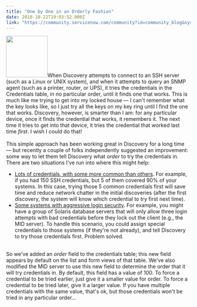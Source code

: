 ```yaml
---
title: "One by One in an Orderly Fashion"
date: 2010-10-22T19:03:52.000Z
link: "https://community.servicenow.com/community?id=community_blog&sys_id=6c6e6eaddbd0dbc01dcaf3231f961937"
---
```

<p><img  alt="" class="jive-image" src="6c47cdc2db1413043eb27a9e0f961927.iix" style="width: auto; height: 113px;" />When Discovery attempts to connect to an SSH server (such as a Linux or UNIX system), and when it attempts to query an SNMP agent (such as a printer, router, or UPS), it tries the credentials in the Credentials table, in no particular order, until it finds one that works. This is much like me trying to get into my locked house — I can't remember what the key looks like, so I just try all the keys on my key ring until I find the one that works. Discovery, however, is smarter than I am: for any particular device, once it finds the credential that works, it remembers it. The next time it tries to get into that device, it tries the credential that worked last time <i>first</i>. I wish I could do that!<br /><br />This simple approach has been working great in Discovery for a long time — but recently a couple of folks independently suggested an improvement: <!--break-->some way to let them tell Discovery what <i>order</i> to try the credentials in. There are two situations I've run into where this might help:<br /><ul><li><u>Lots of credentials, with some more common than others</u>. For example, if you had 150 SSH credentials, but 5 of them covered 90% of your systems. In this case, trying those 5 common credentials first will save time and reduce network chatter in the initial discoveries (after the first discovery, the system will know which credential to try first next time).</li><li><u>Some systems with aggressive login security</u>. For example, you might have a group of Solaris database servers that will only allow three login attempts with bad credentials before they lock out the client (e.g., the MID server). To handle this scenario, you could assign special credentials to those systems (if they're not already), and tell Discovery to try those credentials first. Problem solved.</li></ul><br />So we've added an <i>order</i> field to the credentials table; this new field appears by default on the list and form views of that table. We've also modified the MID server to use this new field to determine the order that it will try credentials in. By default, this field has a value of 100. To force a credential to be tried earlier, just give it a smaller value for order. To force a credential to be tried later, give it a larger value. If you have multiple credentials with the same value, that's ok, but those credentials won't be tried in any particular order...</p>